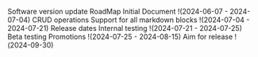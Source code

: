 Software version update
RoadMap
	Initial Document !(2024-06-07 - 2024-07-04)
	CRUD operations
	Support for all markdown blocks !(2024-07-04 - 2024-07-21)
Release dates
	Internal testing !(2024-07-21 - 2024-07-25)
	Beta testing
	Promotions !(2024-07-25 - 2024-08-15)
	Aim for release !(2024-09-30)
